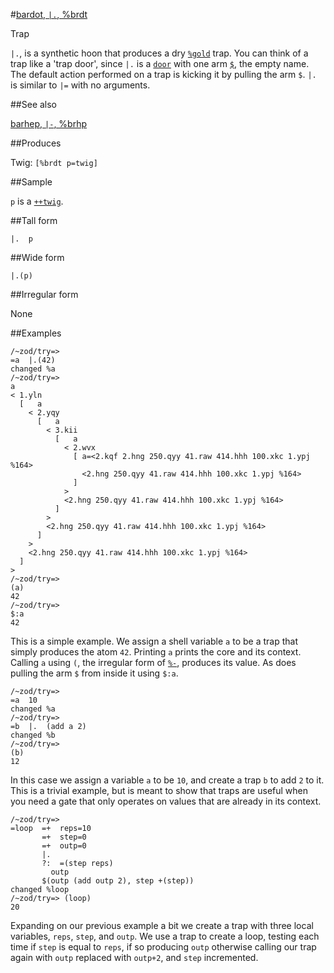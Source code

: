 #[bardot, `|.`, %brdt](#brdt)

Trap

`|.`, is a synthetic hoon that produces a dry [`%gold`]() trap. You can think of a trap like a 'trap door', since `|.` is a [`door`]() with one arm [`$`](), the empty name. The default action performed on a trap is kicking it by pulling the arm `$`. `|.` is similar to `|=` with no arguments.

##See also

[barhep, `|-`, %brhp](#brhp)

##Produces

Twig: `[%brdt p=twig]`

##Sample

`p` is a [`++twig`]().

##Tall form

    |.  p

##Wide form

    |.(p)

##Irregular form

None

##Examples

    /~zod/try=> 
    =a  |.(42)
    changed %a
    /~zod/try=> 
    a
    < 1.yln
      [   a
        < 2.yqy
          [   a
            < 3.kii
              [   a
                < 2.wvx
                  [ a=<2.kqf 2.hng 250.qyy 41.raw 414.hhh 100.xkc 1.ypj %164>
                    <2.hng 250.qyy 41.raw 414.hhh 100.xkc 1.ypj %164>
                  ]
                >
                <2.hng 250.qyy 41.raw 414.hhh 100.xkc 1.ypj %164>
              ]
            >
            <2.hng 250.qyy 41.raw 414.hhh 100.xkc 1.ypj %164>
          ]
        >
        <2.hng 250.qyy 41.raw 414.hhh 100.xkc 1.ypj %164>
      ]
    >
    /~zod/try=> 
    (a)
    42
    /~zod/try=> 
    $:a
    42

This is a simple example. We assign a shell variable `a` to be a trap that simply produces the atom `42`. Printing `a` prints the core and its context. Calling `a` using `(`, the irregular form of [`%-`](), produces its value. As does pulling the arm `$` from inside it using `$:a`.

    /~zod/try=> 
    =a  10
    changed %a
    /~zod/try=> 
    =b  |.  (add a 2)
    changed %b
    /~zod/try=> 
    (b)
    12

In this case we assign a variable `a` to be `10`, and create a trap `b` to add `2` to it. This is a trivial example, but is meant to show that traps are useful when you need a gate that only operates on values that are already in its context. 

    /~zod/try=> 
    =loop  =+  reps=10
           =+  step=0
           =+  outp=0
           |.
           ?:  =(step reps)
             outp
           $(outp (add outp 2), step +(step))
    changed %loop
    /~zod/try=> (loop)
    20

Expanding on our previous example a bit we create a trap with three local variables, `reps`, `step`, and `outp`. We use a trap to create a loop, testing each time if `step` is equal to `reps`, if so producing `outp` otherwise calling our trap again with `outp` replaced with `outp+2`, and `step` incremented.